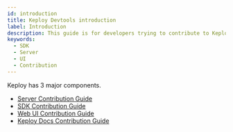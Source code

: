 ```yaml
---
id: introduction
title: Keploy Devtools introduction
label: Introduction
description: This guide is for developers trying to contribute to Keploy codebase.
keywords:
  - SDK
  - Server
  - UI
  - Contribution
---
```


Keploy has 3 major components.

- [Server Contribution Guide](/devtools/server-contrib-guide)
- [SDK Contribution Guide](/devtools/sdk-contrib-guide)
- [Web UI Contribution Guide](/devtools/ui-contrib-guide)
- [Keploy Docs Contribution Guide](/devtools/docs-contrib-guide)
